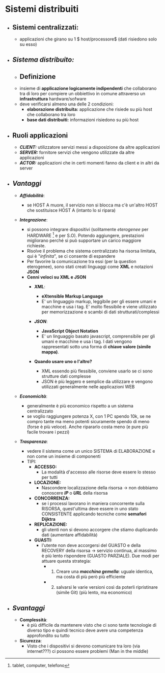 # Sistemi distribuiti 

- ## **Sistemi centralizzati:**
    - applicazioni che girano su 1 $ host/processore$ (dati risiedono solo su esso)
- ## ***Sistema distribuito:***
    - ## **Definizione**
    - insieme di **applicazione logicamente indipendenti** che collaborano tra di loro per compiere un obbiettivo in comune attraverso un **infrastruttura** hardware/sofware
    - deve verificarsi almeno una delle $2$ condizioni:
        - **elaborazione distribuita:** applicazione che risiede su più host che collaborano tra loro
        - **base dati distribuiti:** informazioni risiedono su più host

- ## **Ruoli applicazioni**
    - ***CLIENT:*** utilizzatore servizi messi a disposizione da altre applicazioni
    - ***SERVER:*** fornitore servizi che vengono utilizzate da altre applicazioni
    - ***ACTOR:*** applicazioni che in certi momenti fanno da client e in altri da server

- ## ***Vantaggi***
    - ***Affidabilità***:
        - se HOST A muore, il servizio non si blocca ma c'è un'altro HOST che sostituisce HOST A (intanto lo si ripara)
    - ***Integrazione***:
        - si possono integrare dispositivi (solitamente $eterogenee$ per HARDWARE [^1] e per S.O). Potendo aggiungere, prestazioni migliorano perché si può supportare un carico maggiore richieste.
        - Risolve il problema che sistema centralizzato ha risorsa limitata, qui è "$infinita$", se ci consente di espandere
        - Per favorire la comunicazione tra essi (per la question eterogenee), sono stati creati linguaggi come **XML** e notazioni **JSON**
        - **Cenni veloci su XML e JSON**
            - ***XML***:
                - **eXtensible Markup Language**
                - E' un linguaggio markup, leggibile per gli essere umani e macchine e usa i tag. E' molto flessibile e viene utilizzato per memorizzazione e scambi di dati strutturati/complessi
            - ***JSON***:
                - **JavaScript Object Notation**
                - E' un linguaggio basato javascript, comprensibile per gli umani e macchine e usa i tag. I dati vengono rappresentati sotto una forma di **chiave valore (simile mappa)**.
            
            - **Quando usare uno o l'altro?**
                - XML essendo più flessibile, conviene usarlo se ci sono strutture dati complesse 
                - JSON è più leggero e semplice da utilizzare e vengono utilizzati generalmente nelle applicazioni WEB
    
    - ***Economicità***:
        - generalmente è più economico rispetto a un sistema centralizzato
        - se voglio raggiungere potenza X, con 1 PC spendo 10k, se ne compro tante ma meno potenti sicuramente spendo di meno (forse è più veloce). Anche ripararlo costa meno (e pure più facile trovare i pezzi)

    - ***Trasparenza***:
        - vedere il sistema come un unico SISTEMA di ELABORAZIONE e non come un insieme di componenti
        - TIPI:
            - **ACCESSO:** 
                - La modalità d'accesso alle risorse deve essere lo stesso per tutti 
            - **LOCAZIONE:**
                - Nascondere localizzazione della risorsa ${\to}$ non dobbiamo conoscere ***IP*** o ***URL*** della risorsa
            - **CONCORRENZA:**
                - se i processi lavorano in maniera concorrente sulla RISORSA, quest'ultima deve essere in uno stato CONSISTENTE applicando tecniche come **semafori Dijktra**
            - **REPLICAZIONE:**
                - gli utenti non si devono accorgere che stiamo duplicando dati (aumentare affidabilità)
            - **GUASTI:**
                - l'utente non deve accorgersi del GUASTO e della RECOVERY della risorsa ${\to}$ servizio continua, al massimo è più lento rispondere (GUASTO PARZIALE). Due modi per attuare questa strategia:
                    - 1. Creare una ***macchina gemella***: uguale identica, ma costa di più però più efficiente
                    - 2. salvarsi le varie versioni così da poterli ripristinare (simile Git) (più lento, ma economico)


- ## ***Svantaggi***
    - **Complessità**:
        - è più difficile da mantenere visto che ci sono tante tecnologie di diverso tipo e quindi tecnico deve avere una competenza approfondito su tutto
    - **Sicurezza**:
        - Visto che i dispositivi si devono comunicare tra loro (via internet???) ci possono essere problemi (Man in the middle)




[^1]: tablet, computer, telefono

